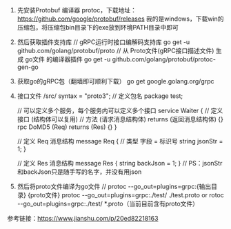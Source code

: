 1. 先安装Protobuf 编译器 protoc，下载地址：https://github.com/google/protobuf/releases
   我的是windows，下载win的压缩包，将压缩包bin目录下的exe放到环境PATH目录中即可
2. 然后获取插件支持库
  // gRPC运行时接口编解码支持库
  go get -u github.com/golang/protobuf/proto
  // 从 Proto文件(gRPC接口描述文件) 生成 go文件 的编译器插件
  go get -u github.com/golang/protobuf/protoc-gen-go
3. 获取go的gRPC包（翻墙即可顺利下载）
  go get google.golang.org/grpc
4. 接口文件 /src/
    syntax = "proto3";
    // 定义包名
    package test;
    
    // 可以定义多个服务，每个服务内可以定义多个接口
    service Waiter {
      // 定义接口 (结构体可以复用)
      // 方法 (请求消息结构体) returns (返回消息结构体) {}
      rpc DoMD5 (Req) returns (Res) {}
    }
  
    // 定义 Req 消息结构
    message Req {
      // 类型 字段 = 标识号
      string jsonStr = 1;
    }
  
    // 定义 Res 消息结构
    message Res {
      string backJson = 1;
    }
  // PS：jsonStr和backJson只是随手写的名字，并没有用json
5. 然后将proto文件编译为go文件
  // protoc --go_out=plugins=grpc:{输出目录}  {proto文件}
  protoc --go_out=plugins=grpc:./test/ ./test.proto
  or
  rotoc --go_out=plugins=grpc:./test/ *.proto（当前目前含有proto文件）


参考链接：https://www.jianshu.com/p/20ed82218163